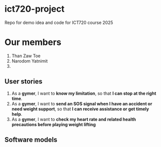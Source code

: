 # ict720-project
Repo for demo idea and code for ICT720 course 2025

# Our members
1. Than Zaw Toe 
2. Narodom Yatnimit
3.

## User stories
1. As a **gymer**, I want to **know my limitation**, so that **I can stop at the right time**.
2. As a  **gymer**, I want to  **send an SOS signal when I have an accident or need weight support**, so that  **I can receive assistance or get timely help**.
3. As a **gymer**, I want to **check my heart rate and related health precautions before playing weight lifting**
## Software models

